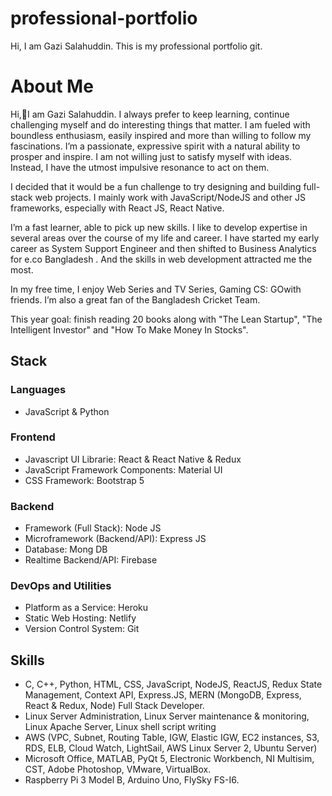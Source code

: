 # **professional-portfolio**

Hi, I am Gazi Salahuddin. This is my professional portfolio git.

# **About Me**

Hi,👏I am Gazi Salahuddin. I always prefer to keep learning, continue challenging myself and do interesting things that matter. I am fueled with boundless enthusiasm, easily inspired and more than willing to follow my fascinations. I’m a passionate, expressive spirit with a natural ability to prosper and inspire. I am not willing just to satisfy myself with ideas. Instead, I have the utmost impulsive resonance to act on them.

I decided that it would be a fun challenge to try designing and building full-stack web projects. I mainly work with JavaScript/NodeJS and other JS frameworks, especially with React JS, React Native.

I’m a fast learner, able to pick up new skills. I like to develop expertise in several areas over the course of my life and career. I have started my early career as System Support Engineer and then shifted to Business Analytics for e.co Bangladesh . And the skills in web development attracted me the most.

In my free time, I enjoy Web Series and TV Series, Gaming CS: GOwith friends. I’m also a great fan of the Bangladesh Cricket Team.

This year goal: finish reading 20 books along with "The Lean Startup", "The Intelligent Investor" and "How To Make Money In Stocks".

## **Stack**

### **Languages**

- JavaScript & Python

### **Frontend**

- Javascript UI Librarie: React & React Native & Redux
- JavaScript Framework Components: Material UI
- CSS Framework: Bootstrap 5

### **Backend**

- Framework (Full Stack): Node JS
- Microframework (Backend/API): Express JS
- Database: Mong DB
- Realtime Backend/API: Firebase

### **DevOps and Utilities**

- Platform as a Service: Heroku
- Static Web Hosting: Netlify
- Version Control System: Git

## **Skills**

- C, C++, Python, HTML, CSS, JavaScript, NodeJS, ReactJS, Redux State Management, Context API, Express.JS, MERN (MongoDB, Express, React & Redux, Node) Full Stack Developer.
- Linux Server Administration, Linux Server maintenance & monitoring, Linux Apache Server, Linux shell script writing
- AWS (VPC, Subnet, Routing Table, IGW, Elastic IGW, EC2 instances, S3, RDS, ELB, Cloud Watch, LightSail, AWS Linux Server 2, Ubuntu Server)
- Microsoft Office, MATLAB, PyQt 5, Electronic Workbench, NI Multisim, CST, Adobe Photoshop, VMware, VirtualBox.
- Raspberry Pi 3 Model B, Arduino Uno, FlySky FS-I6.
